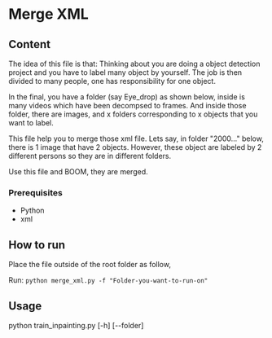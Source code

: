 # Merge XML

## Content
The idea of this file is that:
Thinking about you are doing a object detection project and you have to label many object by yourself.
The job is then divided to many people, one has responsibility for one object.

In the final, you have a folder (say Eye_drop) as shown below, inside is many videos which have been decompsed to frames.
And inside those folder, there are images, and x folders corresponding to x objects that you want to label.

This file help you to merge those xml file. Lets say, in folder "2000..." below, there is 1 image that have 2 objects.
However, these object are labeled by 2 different persons so they are in different folders.

Use this file and BOOM, they are merged.

### Prerequisites
- Python
- xml

## How to run
Place the file outside of the root folder as follow,

Run: 
    ```
    python merge_xml.py -f "Folder-you-want-to-run-on"
    ```
## Usage
python train_inpainting.py  [-h] 
                            [--folder]
```
